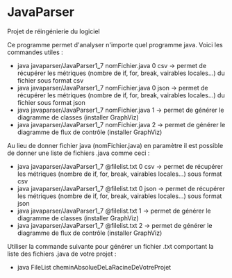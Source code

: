 # JavaParser
Projet de réingénierie du logiciel

Ce programme permet d'analyser n'importe quel programme java.
Voici les commandes utiles : 
- java javaparser/JavaParser1_7 nomFichier.java 0 csv -> permet de récupérer les métriques (nombre de if, for, break, vairables locales...) du fichier sous format csv
- java javaparser/JavaParser1_7 nomFichier.java 0 json -> permet de récupérer les métriques (nombre de if, for, break, vairables locales...) du fichier sous format json 
- java javaparser/JavaParser1_7 nomFichier.java 1 -> permet de générer le diagramme de classes (installer GraphViz)
- java javaparser/JavaParser1_7 nomFichier.java 2 -> permet de générer le diagramme de flux de contrôle (installer GraphViz)

Au lieu de donner fichier java (nomFichier.java) en paramètre il est possible de donner une liste de fichiers .java comme ceci : 
- java javaparser/JavaParser1_7 @filelist.txt 0 csv -> permet de récupérer les métriques (nombre de if, for, break, vairables locales...) sous format csv
- java javaparser/JavaParser1_7 @filelist.txt 0 json -> permet de récupérer les métriques (nombre de if, for, break, vairables locales...) sous format json 
- java javaparser/JavaParser1_7 @filelist.txt 1 -> permet de générer le diagramme de classes (installer GraphViz)
- java javaparser/JavaParser1_7 @filelist.txt 2 -> permet de générer le diagramme de flux de contrôle (installer GraphViz)

Utiliser la commande suivante pour générer un fichier .txt comportant la liste des fichiers .java de votre projet : 
- java FileList cheminAbsolueDeLaRacineDeVotreProjet
